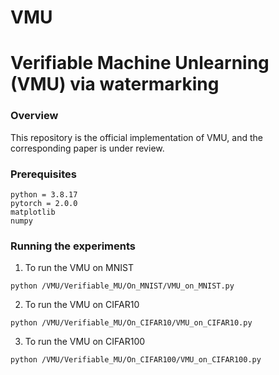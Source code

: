 # VMU

# Verifiable Machine Unlearning (VMU) via watermarking

### Overview
This repository is the official implementation of VMU, and the corresponding paper is under review.

### Prerequisites

```
python = 3.8.17
pytorch = 2.0.0
matplotlib
numpy
```


### Running the experiments

1. To run the VMU on MNIST
```
python /VMU/Verifiable_MU/On_MNIST/VMU_on_MNIST.py 
```

2. To run the VMU on CIFAR10
```
python /VMU/Verifiable_MU/On_CIFAR10/VMU_on_CIFAR10.py 
```

3. To run the VMU on CIFAR100
```
python /VMU/Verifiable_MU/On_CIFAR100/VMU_on_CIFAR100.py 
```

